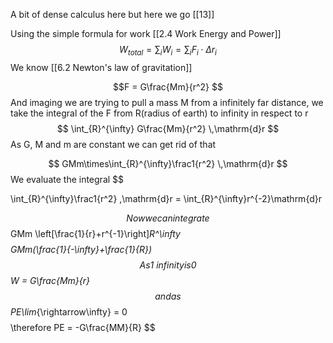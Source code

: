 A bit of dense calculus here but here we go [[13]]

Using the simple formula for work [[2.4 Work Energy and Power]]
$$
W_{total} = \sum_{i} W_{i} = \sum_{i} F_i\cdot\Delta r_i
$$
We know [[6.2 Newton's law of gravitation]]

$$F = G\frac{Mm}{r^2} $$
And imaging we are trying to pull a mass M from a infinitely far distance, we take the integral of the F from R(radius of earth) to infinity in respect to r 
$$
\int_{R}^{\infty} G\frac{Mm}{r^2} \,\mathrm{d}r
$$
As G, M and m are constant we can get rid of that 

$$
GMm\times\int_{R}^{\infty}\frac1{r^2} \,\mathrm{d}r
$$
We evaluate the integral
$$

\int_{R}^{\infty}\frac1{r^2} \,\mathrm{d}r
= \int_{R}^{\infty}r^{-2}\mathrm{d}r

$$
Now we can integrate
$$
GMm
\left[\frac{1}{r}+r^{-1}\right]_R^\infty
$$
$$
GMm(\frac{1}{-\infty}+\frac{1}{R})
$$
As 1 \ infinity is 0 
$$
W = G\frac{Mm}{r}
$$
and as 
$$
PE\lim_{\rightarrow\infty} = 0
$$
$$
\therefore PE = -G\frac{MM}{R}
$$